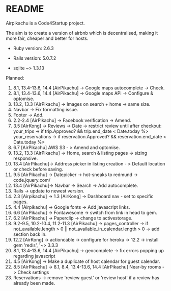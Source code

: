 # README

Airpikachu is a Code4Startup project.

The aim is to create a version of airbnb which is decentralised, making it more fair, cheaper and better for hosts.

* Ruby version: 2.6.3

* Rails version: 5.0.7.2

* sqlite ~> 1.3.13

Planned:
1. 8.1, 13.4-13.6, 14.4 [AirPikachu] -> Google maps autocomplete -> Check.
2.  8.1, 13.4-13.6, 14.4 [AirPikachu] -> Google maps API -> Configure & optomise.
3. 13.2, 13.3 [AirPikachu] -> Images on search + home -> same size.
4. Navbar -> Fix formatting issue.
5. Footer -> Add.
6. 2.2-2.4 [AirPikachu] -> Facebook verification -> Amend.
8. 3.5 [AirKong] -> Reviews -> Date -> restrict review until after checkout: your_trips -> if trip.Approved? && trip.end_date < Date.today %> your_reservations -> if reservation.Approved? && reservation.end_date < Date.today %>
9. 6.7 [AirPikachu] AWS S3 - > Amend and optomise.
10. 13.2, 13.3 [AirPikachu] -> Home, search & listing pages -> sizing responsive.
11. 13.4 [AirPikachu]-> Address picker in listing creation - > Default location or check before saving.
12. 9.5 [AirPikachu] -> Datepicker -> hot-sneaks to redmund -> code.jquery.com/
13. 13.4 [AirPikachu]-> Navbar -> Search -> Add autocomplete.
14. Rails -> update to newest version.
15. 2.3 [Airpikachu] -> 1.3 [AirKong] -> Dashboard nav - set to specific pages.
16. 4.4 [Airpikachu] -> Google fonts -> Add javascript links.
17. 6.6 [AirPikachu] -> Fontawesome -> switch from link in head to gem.
18. 6.2 [AirPikachu] -> Paperclip -> change to activestorage.
19. 9.2-9.5, 10.2-10.4, 11.2-11.3 [AirPikachu] -> pages_controller -> if not_available.length > 0 || not_available_in_calendar.length > 0 -> add section back in.
20. 12.2 [AirKong] -> actioncable -> configure for heroku -> 12.2 -> install gem 'redis', '~> 3.3.3
21. 8.1, 13.4-13.6, 14.4 [AirPikachu] -> geocomplete -> fix errors popping up regarding javascript
22. 4.5 [AirKong] -> Make a duplicate of host calendar for guest calendar.
23. 8.5 [AirPikachu] -> 8.1, 8.4, 13.4-13.6, 14.4 [AirPikachu] Near-by rooms -> Check settings
24. Reservations -> remove 'review guest' or 'review host' if a review has already been made.
